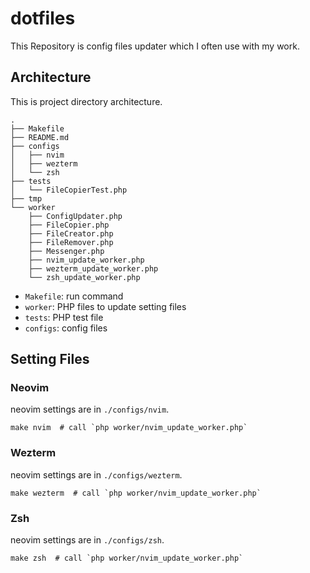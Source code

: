 # dotfiles
This Repository is config files updater which I often use with my work.

## Architecture
This is project directory architecture.

```shell
.
├── Makefile
├── README.md
├── configs
│   ├── nvim
│   ├── wezterm
│   └── zsh
├── tests
│   └── FileCopierTest.php
├── tmp
└── worker
    ├── ConfigUpdater.php
    ├── FileCopier.php
    ├── FileCreator.php
    ├── FileRemover.php
    ├── Messenger.php
    ├── nvim_update_worker.php
    ├── wezterm_update_worker.php
    └── zsh_update_worker.php
```

- `Makefile`: run command
- `worker`: PHP files to update setting files
- `tests`: PHP test file
- `configs`: config files


## Setting Files
### Neovim
neovim settings are in `./configs/nvim`.

```shell
make nvim  # call `php worker/nvim_update_worker.php`
```

### Wezterm
neovim settings are in `./configs/wezterm`.

```shell
make wezterm  # call `php worker/nvim_update_worker.php`
```

### Zsh
neovim settings are in `./configs/zsh`.

```shell
make zsh  # call `php worker/nvim_update_worker.php`
```
